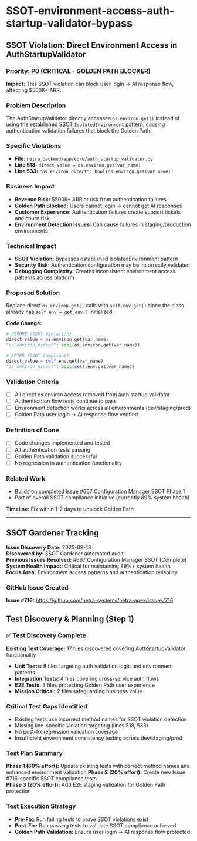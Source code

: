 # SSOT-environment-access-auth-startup-validator-bypass

## SSOT Violation: Direct Environment Access in AuthStartupValidator

### Priority: P0 (CRITICAL - GOLDEN PATH BLOCKER)

**Impact:** This SSOT violation can block user login → AI response flow, affecting $500K+ ARR.

### Problem Description
The AuthStartupValidator directly accesses `os.environ.get()` instead of using the established SSOT `IsolatedEnvironment` pattern, causing authentication validation failures that block the Golden Path.

### Specific Violations
- **File:** `netra_backend/app/core/auth_startup_validator.py`
- **Line 518:** `direct_value = os.environ.get(var_name)`
- **Line 533:** `"os_environ_direct": bool(os.environ.get(var_name))`

### Business Impact
- **Revenue Risk:** $500K+ ARR at risk from authentication failures
- **Golden Path Blocked:** Users cannot login → cannot get AI responses  
- **Customer Experience:** Authentication failures create support tickets and churn risk
- **Environment Detection Issues:** Can cause failures in staging/production environments

### Technical Impact
- **SSOT Violation:** Bypasses established IsolatedEnvironment pattern
- **Security Risk:** Authentication configuration may be incorrectly validated
- **Debugging Complexity:** Creates inconsistent environment access patterns across platform

### Proposed Solution
Replace direct `os.environ.get()` calls with `self.env.get()` since the class already has `self.env = get_env()` initialized.

**Code Change:**
```python
# BEFORE (SSOT Violation)
direct_value = os.environ.get(var_name)
"os_environ_direct": bool(os.environ.get(var_name))

# AFTER (SSOT Compliant)  
direct_value = self.env.get(var_name)
"os_environ_direct": bool(self.env.get(var_name))
```

### Validation Criteria
- [ ] All direct os.environ access removed from auth startup validator
- [ ] Authentication flow tests continue to pass
- [ ] Environment detection works across all environments (dev/staging/prod)
- [ ] Golden Path user login → AI response flow verified

### Definition of Done
- [ ] Code changes implemented and tested
- [ ] All authentication tests passing
- [ ] Golden Path validation successful
- [ ] No regression in authentication functionality

### Related Work
- Builds on completed Issue #667 Configuration Manager SSOT Phase 1
- Part of overall SSOT compliance initiative (currently 89% system health)

**Timeline:** Fix within 1-2 days to unblock Golden Path

---

## SSOT Gardener Tracking

**Issue Discovery Date:** 2025-09-13  
**Discovered by:** SSOT Gardener automated audit  
**Previous Issues Resolved:** #667 Configuration Manager SSOT (Complete)  
**System Health Impact:** Critical for maintaining 89%+ system health  
**Focus Area:** Environment access patterns and authentication reliability

### GitHub Issue Created
**Issue #716:** https://github.com/netra-systems/netra-apex/issues/716

## Test Discovery & Planning (Step 1)

### ✅ Test Discovery Complete
**Existing Test Coverage:** 17 files discovered covering AuthStartupValidator functionality
- **Unit Tests:** 8 files targeting auth validation logic and environment patterns
- **Integration Tests:** 4 files covering cross-service auth flows  
- **E2E Tests:** 3 files protecting Golden Path user experience
- **Mission Critical:** 2 files safeguarding business value

### Critical Test Gaps Identified
- Existing tests use incorrect method names for SSOT violation detection
- Missing line-specific violation targeting (lines 518, 533)
- No post-fix regression validation coverage
- Insufficient environment consistency testing across dev/staging/prod

### Test Plan Summary
**Phase 1 (60% effort):** Update existing tests with correct method names and enhanced environment validation
**Phase 2 (20% effort):** Create new Issue #716-specific SSOT compliance tests  
**Phase 3 (20% effort):** Add E2E staging validation for Golden Path protection

### Test Execution Strategy
- **Pre-Fix:** Run failing tests to prove SSOT violations exist
- **Post-Fix:** Run passing tests to validate SSOT compliance achieved
- **Golden Path Validation:** Ensure user login → AI response flow protected